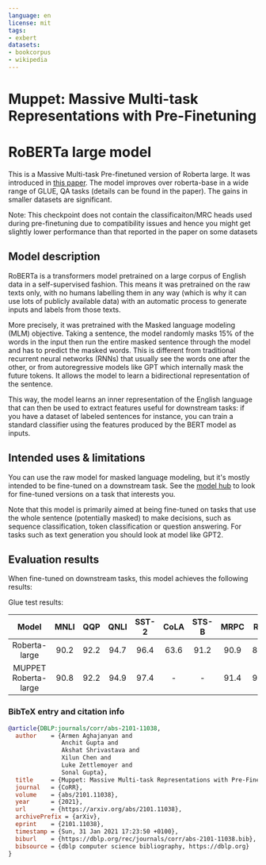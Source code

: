 ```yaml
---
language: en
license: mit
tags:
- exbert
datasets:
- bookcorpus
- wikipedia
---
```


# Muppet: Massive Multi-task Representations with Pre-Finetuning
# RoBERTa large model

This is a Massive Multi-task Pre-finetuned version of Roberta large. It was introduced in
[this paper](https://arxiv.org/abs/2101.11038). The model improves over roberta-base in a wide range of GLUE, QA tasks (details can be found in the paper). The gains in
smaller datasets are significant. 

Note: This checkpoint does not contain the classificaiton/MRC heads used during pre-finetuning due to compatibility issues and hence you might get slightly lower performance than that reported in the paper on some datasets


## Model description

RoBERTa is a transformers model pretrained on a large corpus of English data in a self-supervised fashion. This means
it was pretrained on the raw texts only, with no humans labelling them in any way (which is why it can use lots of
publicly available data) with an automatic process to generate inputs and labels from those texts. 

More precisely, it was pretrained with the Masked language modeling (MLM) objective. Taking a sentence, the model
randomly masks 15% of the words in the input then run the entire masked sentence through the model and has to predict
the masked words. This is different from traditional recurrent neural networks (RNNs) that usually see the words one
after the other, or from autoregressive models like GPT which internally mask the future tokens. It allows the model to
learn a bidirectional representation of the sentence.

This way, the model learns an inner representation of the English language that can then be used to extract features
useful for downstream tasks: if you have a dataset of labeled sentences for instance, you can train a standard
classifier using the features produced by the BERT model as inputs.

## Intended uses & limitations

You can use the raw model for masked language modeling, but it's mostly intended to be fine-tuned on a downstream task.
See the [model hub](https://huggingface.co/models?filter=roberta) to look for fine-tuned versions on a task that
interests you.

Note that this model is primarily aimed at being fine-tuned on tasks that use the whole sentence (potentially masked)
to make decisions, such as sequence classification, token classification or question answering. For tasks such as text
generation you should look at model like GPT2.

## Evaluation results

When fine-tuned on downstream tasks, this model achieves the following results:

Glue test results:

| Model | MNLI | QQP  | QNLI | SST-2 | CoLA | STS-B | MRPC | RTE  | SQuAD|
|:----:|:----:|:----:|:----:|:-----:|:----:|:-----:|:----:|:----:|:----:|
|  Roberta-large    | 90.2 | 92.2 | 94.7 | 96.4  | 63.6 | 91.2  | 90.9 | 88.1 | 88.7|
|  MUPPET Roberta-large    | 90.8 | 92.2 | 94.9 | 97.4  | - | -  | 91.4 | 92.8 | 89.4|

### BibTeX entry and citation info

```bibtex
@article{DBLP:journals/corr/abs-2101-11038,
  author    = {Armen Aghajanyan and
               Anchit Gupta and
               Akshat Shrivastava and
               Xilun Chen and
               Luke Zettlemoyer and
               Sonal Gupta},
  title     = {Muppet: Massive Multi-task Representations with Pre-Finetuning},
  journal   = {CoRR},
  volume    = {abs/2101.11038},
  year      = {2021},
  url       = {https://arxiv.org/abs/2101.11038},
  archivePrefix = {arXiv},
  eprint    = {2101.11038},
  timestamp = {Sun, 31 Jan 2021 17:23:50 +0100},
  biburl    = {https://dblp.org/rec/journals/corr/abs-2101-11038.bib},
  bibsource = {dblp computer science bibliography, https://dblp.org}
}

```